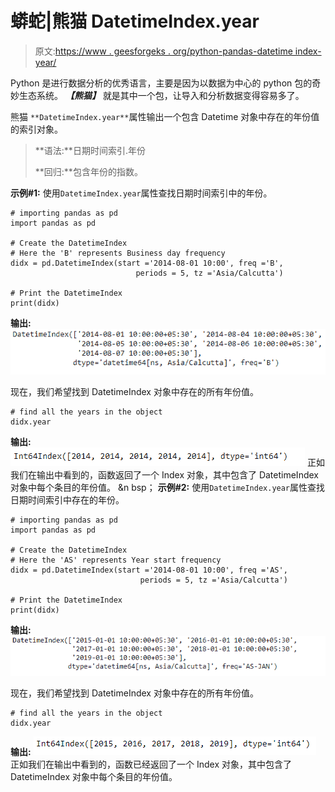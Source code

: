 # 蟒蛇|熊猫 DatetimeIndex.year

> 原文:[https://www . geesforgeks . org/python-pandas-datetime index-year/](https://www.geeksforgeeks.org/python-pandas-datetimeindex-year/)

Python 是进行数据分析的优秀语言，主要是因为以数据为中心的 python 包的奇妙生态系统。 ***【熊猫】*** 就是其中一个包，让导入和分析数据变得容易多了。

熊猫 `**DatetimeIndex.year**`属性输出一个包含 Datetime 对象中存在的年份值的索引对象。

> **语法:**日期时间索引.年份
> 
> **回归:**包含年份的指数。

**示例#1:** 使用`DatetimeIndex.year`属性查找日期时间索引中的年份。

```
# importing pandas as pd
import pandas as pd

# Create the DatetimeIndex
# Here the 'B' represents Business day frequency
didx = pd.DatetimeIndex(start ='2014-08-01 10:00', freq ='B', 
                            periods = 5, tz ='Asia/Calcutta')

# Print the DatetimeIndex
print(didx)
```

**输出:**
![](img/fb5cee318b25af4ccc7b0cabf477cdd5.png)

现在，我们希望找到 DatetimeIndex 对象中存在的所有年份值。

```
# find all the years in the object
didx.year
```

**输出:**
![](img/d50c7a76152617fcdd8c0eb394c751ea.png)
正如我们在输出中看到的，函数返回了一个 Index 对象，其中包含了 DatetimeIndex 对象中每个条目的年份值。
&n bsp；
**示例#2:** 使用`DatetimeIndex.year`属性查找日期时间索引中存在的年份。

```
# importing pandas as pd
import pandas as pd

# Create the DatetimeIndex
# Here the 'AS' represents Year start frequency
didx = pd.DatetimeIndex(start ='2014-08-01 10:00', freq ='AS', 
                             periods = 5, tz ='Asia/Calcutta')

# Print the DatetimeIndex
print(didx)
```

**输出:**
![](img/cc09a6262c71afc7b13e348b5f8c0691.png)

现在，我们希望找到 DatetimeIndex 对象中存在的所有年份值。

```
# find all the years in the object
didx.year
```

**输出:**
![](img/9ef6e51643a1b134f7602c352c386f18.png)
正如我们在输出中看到的，函数已经返回了一个 Index 对象，其中包含了 DatetimeIndex 对象中每个条目的年份值。